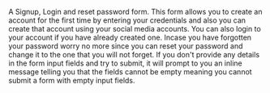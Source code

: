 A Signup, Login and reset password form.
This form allows you to create an account for the first time by entering your credentials and also you can create that account using your social media accounts. You can also login to your account if you have already created one. Incase you have forgotten your password worry no more since you can reset your password and change it to the one that you will not forget.
If you don't provide any details in the form input fields and try to submit, it will prompt to you an inline message telling you that the fields cannot be empty meaning you cannot submit a form with empty input fields.

